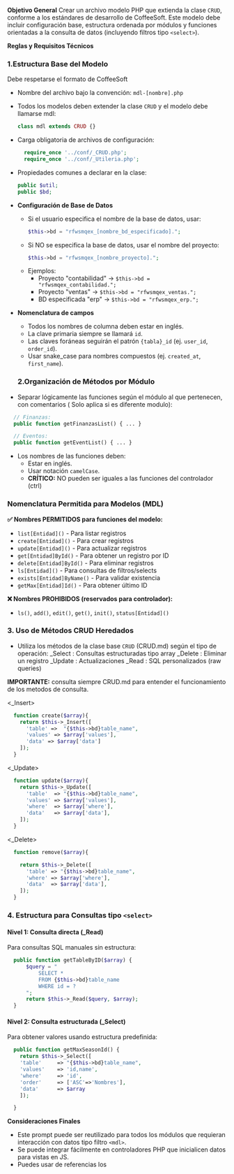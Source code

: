 **Objetivo General**
Crear un archivo modelo PHP que extienda la clase `CRUD`, conforme a los estándares de desarrollo de CoffeeSoft. Este modelo debe incluir configuración base, estructura ordenada por módulos y funciones orientadas a la consulta de datos (incluyendo filtros tipo `<select>`).

**Reglas y Requisitos Técnicos**

### 1.Estructura Base del Modelo
Debe respetarse el formato de CoffeeSoft
- Nombre del archivo bajo la convención:
  `mdl-[nombre].php`

- Todos los modelos deben extender la clase `CRUD` y el modelo debe llamarse mdl:
  ```php
  class mdl extends CRUD {}
  ```
- Carga obligatoria de archivos de configuración:

  ```php
    require_once '../conf/_CRUD.php';
    require_once '../conf/_Utileria.php';

  ```

- Propiedades comunes a declarar en la clase:
  ```php
  public $util;
  public $bd;
  ```

- **Configuración de Base de Datos**
  - Si el usuario especifica el nombre de la base de datos, usar:
    ```php
    $this->bd = "rfwsmqex_[nombre_bd_especificado].";
    ```
  - Si NO se especifica la base de datos, usar el nombre del proyecto:
    ```php
    $this->bd = "rfwsmqex_[nombre_proyecto].";
    ```
  - Ejemplos:
    - Proyecto "contabilidad" → `$this->bd = "rfwsmqex_contabilidad.";`
    - Proyecto "ventas" → `$this->bd = "rfwsmqex_ventas.";`
    - BD especificada "erp" → `$this->bd = "rfwsmqex_erp.";`

- **Nomenclatura de campos**
  - Todos los nombres de columna deben estar en inglés.
  - La clave primaria siempre se llamará `id`.
  - Las claves foráneas seguirán el patrón `{tabla}_id` (ej. `user_id`, `order_id`).
  - Usar snake_case para nombres compuestos (ej. `created_at`, `first_name`).

  ### 2.Organización de Métodos por Módulo
-  Separar lógicamente las funciones según el módulo al que pertenecen, con comentarios ( Solo aplica si es diferente modulo):

```php
  // Finanzas:
  public function getFinanzasList() { ... }

  // Eventos:
  public function getEventList() { ... }
  ```

- Los nombres de las funciones deben:
  - Estar en inglés.
  - Usar notación `camelCase`.
  - **CRÍTICO:** NO pueden ser iguales a las funciones del controlador (ctrl)

### Nomenclatura Permitida para Modelos (MDL)

**✅ Nombres PERMITIDOS para funciones del modelo:**
- `list[Entidad]()` - Para listar registros
- `create[Entidad]()` - Para crear registros  
- `update[Entidad]()` - Para actualizar registros
- `get[Entidad]ById()` - Para obtener un registro por ID
- `delete[Entidad]ById()` - Para eliminar registros
- `ls[Entidad]()` - Para consultas de filtros/selects
- `exists[Entidad]ByName()` - Para validar existencia
- `getMax[Entidad]Id()` - Para obtener último ID

**❌ Nombres PROHIBIDOS (reservados para controlador):**
- `ls()`, `add()`, `edit()`, `get()`, `init()`, `status[Entidad]()`


### 3. Uso de Métodos CRUD Heredados

- Utiliza los métodos de la clase base `CRUD` (CRUD.md) según el tipo de operación:
  _Select : Consultas estructuradas tipo array
  _Delete : Eliminar un registro
  _Update : Actualizaciones
  _Read   : SQL personalizados (raw queries)

**IMPORTANTE:** consulta siempre CRUD.md para entender el funcionamiento de los metodos de consulta.

  <_Insert>
  ```php
    function create($array){
      return $this->_Insert([
        'table' =>  "{$this->bd}table_name",
        'values' => $array['values'],
        'data' => $array['data']
      ]);
    }
  ```

  <_Update>

```php
  function update($array){
    return $this->_Update([
      'table'  => "{$this->bd}table_name",
      'values' => $array['values'],
      'where'  => $array['where'],
      'data'   => $array['data'],
    ]);
  }
```

<_Delete>

```php
  function remove($array){

    return $this->_Delete([
      'table' => "{$this->bd}table_name",
      'where' => $array['where'],
      'data'  => $array['data'],
    ]);
  }
```

### 4. Estructura para Consultas tipo `<select>`

  ####  Nivel 1: Consulta directa (_Read)

  Para consultas SQL manuales sin estructura:

  ```php
    public function getTableByID($array) {
        $query = "
            SELECT *
            FROM {$this->bd}table_name
            WHERE id = ?
        ";
        return $this->_Read($query, $array);
    }
  ```
  #### Nivel 2: Consulta estructurada (_Select)

  Para obtener valores usando estructura predefinida:

  ```php
    public function getMaxSeasonId() {
      return $this->_Select([
      'table'     => "{$this->bd}table_name",
      'values'    => 'id,name',
      'where'     => 'id',
      'order'     => ['ASC'=>'Nombres'],
      'data'      => $array
      ]);

    }
  ```

**Consideraciones Finales**
- Este prompt puede ser reutilizado para todos los módulos que requieran interacción con datos tipo filtro `<mdl>`.
- Se puede integrar fácilmente en controladores PHP que inicialicen datos para vistas en JS.
- Puedes usar de referencias los <pivotes>


